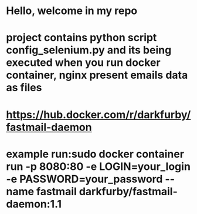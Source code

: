 # Hello, welcome in my repo
# project contains python script config_selenium.py and its being executed when you run docker container, nginx present emails data as files
# https://hub.docker.com/r/darkfurby/fastmail-daemon 
# example run:sudo docker container run -p 8080:80 -e LOGIN=your_login -e PASSWORD=your_password --name fastmail darkfurby/fastmail-daemon:1.1
